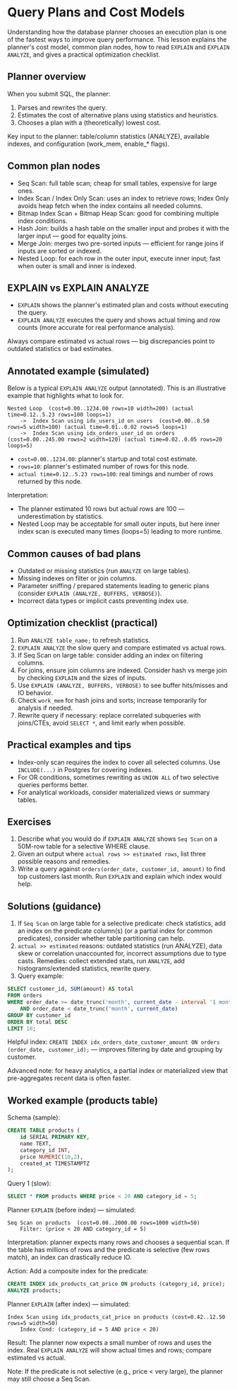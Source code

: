 # Query Plans and Cost Models

Understanding how the database planner chooses an execution plan is one of the fastest ways to improve query performance. This lesson explains the planner's cost model, common plan nodes, how to read `EXPLAIN` and `EXPLAIN ANALYZE`, and gives a practical optimization checklist.

## Planner overview

When you submit SQL, the planner:

1. Parses and rewrites the query.
2. Estimates the cost of alternative plans using statistics and heuristics.
3. Chooses a plan with a (theoretically) lowest cost.

Key input to the planner: table/column statistics (ANALYZE), available indexes, and configuration (work_mem, enable_* flags).

## Common plan nodes

- Seq Scan: full table scan; cheap for small tables, expensive for large ones.
- Index Scan / Index Only Scan: uses an index to retrieve rows; Index Only avoids heap fetch when the index contains all needed columns.
- Bitmap Index Scan + Bitmap Heap Scan: good for combining multiple index conditions.
- Hash Join: builds a hash table on the smaller input and probes it with the larger input — good for equality joins.
- Merge Join: merges two pre-sorted inputs — efficient for range joins if inputs are sorted or indexed.
- Nested Loop: for each row in the outer input, execute inner input; fast when outer is small and inner is indexed.

## EXPLAIN vs EXPLAIN ANALYZE

- `EXPLAIN` shows the planner's estimated plan and costs without executing the query.
- `EXPLAIN ANALYZE` executes the query and shows actual timing and row counts (more accurate for real performance analysis).

Always compare estimated vs actual rows — big discrepancies point to outdated statistics or bad estimates.

## Annotated example (simulated)

Below is a typical `EXPLAIN ANALYZE` output (annotated). This is an illustrative example that highlights what to look for.

```
Nested Loop  (cost=0.00..1234.00 rows=10 width=200) (actual time=0.12..5.23 rows=100 loops=1)
	->  Index Scan using idx_users_id on users  (cost=0.00..8.50 rows=5 width=100) (actual time=0.01..0.02 rows=5 loops=1)
	->  Index Scan using idx_orders_user_id on orders  (cost=0.00..245.00 rows=2 width=120) (actual time=0.02..0.05 rows=20 loops=5)
```

- `cost=0.00..1234.00`: planner's startup and total cost estimate.
- `rows=10`: planner's estimated number of rows for this node.
- `actual time=0.12..5.23 rows=100`: real timings and number of rows returned by this node.

Interpretation:

- The planner estimated 10 rows but actual rows are 100 — underestimation by statistics.
- Nested Loop may be acceptable for small outer inputs, but here inner index scan is executed many times (loops=5) leading to more runtime.

## Common causes of bad plans

- Outdated or missing statistics (run `ANALYZE` on large tables).
- Missing indexes on filter or join columns.
- Parameter sniffing / prepared statements leading to generic plans (consider `EXPLAIN (ANALYZE, BUFFERS, VERBOSE)`).
- Incorrect data types or implicit casts preventing index use.

## Optimization checklist (practical)

1. Run `ANALYZE table_name;` to refresh statistics.
2. `EXPLAIN ANALYZE` the slow query and compare estimated vs actual rows.
3. If Seq Scan on large table: consider adding an index on filtering columns.
4. For joins, ensure join columns are indexed. Consider hash vs merge join by checking `EXPLAIN` and the sizes of inputs.
5. Use `EXPLAIN (ANALYZE, BUFFERS, VERBOSE)` to see buffer hits/misses and IO behavior.
6. Check `work_mem` for hash joins and sorts; increase temporarily for analysis if needed.
7. Rewrite query if necessary: replace correlated subqueries with joins/CTEs, avoid `SELECT *`, and limit early when possible.

## Practical examples and tips

- Index-only scan requires the index to cover all selected columns. Use `INCLUDE(...)` in Postgres for covering indexes.
- For OR conditions, sometimes rewriting as `UNION ALL` of two selective queries performs better.
- For analytical workloads, consider materialized views or summary tables.

## Exercises

1. Describe what you would do if `EXPLAIN ANALYZE` shows `Seq Scan` on a 50M-row table for a selective WHERE clause.
2. Given an output where `actual rows >> estimated rows`, list three possible reasons and remedies.
3. Write a query against `orders(order_date, customer_id, amount)` to find top customers last month. Run `EXPLAIN` and explain which index would help.

## Solutions (guidance)

1. If `Seq Scan` on large table for a selective predicate: check statistics, add an index on the predicate column(s) (or a partial index for common predicates), consider whether table partitioning can help.
2. `actual >> estimated` reasons: outdated statistics (run ANALYZE), data skew or correlation unaccounted for, incorrect assumptions due to type casts. Remedies: collect extended stats, run `ANALYZE`, add histograms/extended statistics, rewrite query.
3. Query example:

```sql
SELECT customer_id, SUM(amount) AS total
FROM orders
WHERE order_date >= date_trunc('month', current_date - interval '1 month')
	AND order_date < date_trunc('month', current_date)
GROUP BY customer_id
ORDER BY total DESC
LIMIT 10;
```

Helpful index: `CREATE INDEX idx_orders_date_customer_amount ON orders (order_date, customer_id);` — improves filtering by date and grouping by customer.

Advanced note: for heavy analytics, a partial index or materialized view that pre-aggregates recent data is often faster.

## Worked example (products table)

Schema (sample):

```sql
CREATE TABLE products (
	id SERIAL PRIMARY KEY,
	name TEXT,
	category_id INT,
	price NUMERIC(10,2),
	created_at TIMESTAMPTZ
);
```

Query 1 (slow):

```sql
SELECT * FROM products WHERE price < 20 AND category_id = 5;
```

Planner `EXPLAIN` (before index) — simulated:

```
Seq Scan on products  (cost=0.00..2000.00 rows=1000 width=50)
	Filter: (price < 20 AND category_id = 5)
```

Interpretation: planner expects many rows and chooses a sequential scan. If the table has millions of rows and the predicate is selective (few rows match), an index can drastically reduce IO.

Action: Add a composite index for the predicate:

```sql
CREATE INDEX idx_products_cat_price ON products (category_id, price);
ANALYZE products;
```

Planner `EXPLAIN` (after index) — simulated:

```
Index Scan using idx_products_cat_price on products (cost=0.42..12.50 rows=5 width=50)
	Index Cond: (category_id = 5 AND price < 20)
```

Result: The planner now expects a small number of rows and uses the index. Real `EXPLAIN ANALYZE` will show actual times and rows; compare estimated vs actual.

Note: If the predicate is not selective (e.g., price < very large), the planner may still choose a Seq Scan.


